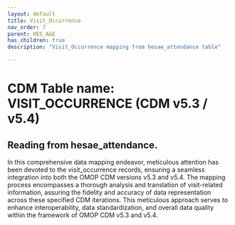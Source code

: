 ```yaml
---
layout: default
title: Visit_Occurrence
nav_order: 7
parent: HES_A&E
has_children: true
description: "Visit_Occurrence mapping from hesae_attendance table"

---
```



# CDM Table name: VISIT_OCCURRENCE (CDM v5.3 / v5.4)

## Reading from hesae_attendance.
In this comprehensive data mapping endeavor, meticulous attention has been devoted to the visit_occurrence records, ensuring a seamless integration into both the OMOP CDM versions v5.3 and v5.4. The mapping process encompasses a thorough analysis and translation of visit-related information, assuring the fidelity and accuracy of data representation across these specified CDM iterations. This meticulous approach serves to enhance interoperability, data standardization, and overall data quality within the framework of OMOP CDM v5.3 and v5.4.